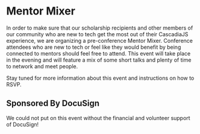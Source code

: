 # Mentor Mixer

In order to make sure that our scholarship recipients and other members of our community who are new to tech get the most out of their CascadiaJS experience, we are organizing a pre-conference Mentor Mixer. Conference attendees who are new to tech or feel like they would benefit by being connected to mentors should feel free to attend. This event will take place in the evening and will feature a mix of some short talks and plenty of time to network and meet people.

Stay tuned for more information about this event and instructions on how to RSVP.

## Sponsored By DocuSign

We could not put on this event without the financial and volunteer support of DocuSign! 
